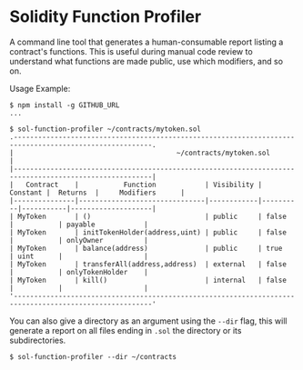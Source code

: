 # Solidity Function Profiler

A command line tool that generates a human-consumable report listing a contract's functions. This is useful during manual code review to understand what functions are made public, use which modifiers, and so on.

Usage Example:

```
$ npm install -g GITHUB_URL
...

$ sol-function-profiler ~/contracts/mytoken.sol
.--------------------------------------------------------------------------------------------------------.
|                                        ~/contracts/mytoken.sol                                         |
|--------------------------------------------------------------------------------------------------------|
|   Contract    |           Function            | Visibility | Constant |  Returns  |     Modifiers      |
|---------------|-------------------------------|------------|----------|-----------|--------------------|
| MyToken       | ()                            | public     | false    |           | payable            |
| MyToken       | initTokenHolder(address,uint) | public     | false    |           | onlyOwner          |
| MyToken       | balance(address)              | public     | true     | uint      |                    |
| MyToken       | transferAll(address,address)  | external   | false    |           | onlyTokenHolder    |
| MyToken       | kill()                        | internal   | false    |           |                    |
'--------------------------------------------------------------------------------------------------------'
```

You can also give a directory as an argument using the `--dir` flag, this will generate a report on all files ending in `.sol` the directory or its subdirectories.

`$ sol-function-profiler --dir ~/contracts`